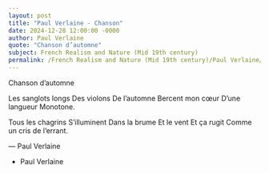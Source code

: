 ```yaml
---
layout: post
title: "Paul Verlaine - Chanson"
date: 2024-12-28 12:00:00 -0000
author: Paul Verlaine
quote: "Chanson d’automne"
subject: French Realism and Nature (Mid 19th century)
permalink: /French Realism and Nature (Mid 19th century)/Paul Verlaine/Paul Verlaine - Chanson
---
```


Chanson d’automne

Les sanglots longs
Des violons
De l’automne
Bercent mon cœur
D’une langueur
Monotone.

Tous les chagrins
S’illuminent
Dans la brume
Et le vent
Et ça rugit
Comme un cris de l’errant.

— Paul Verlaine

- Paul Verlaine
